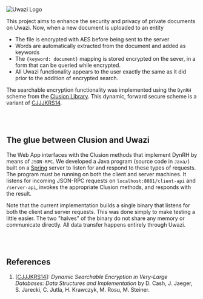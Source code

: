 ![Uwazi Logo](https://www.uwazi.io/wp-content/uploads/2017/09/cropped-uwazi-color-logo-300x68.png)

This project aims to enhance the security and privacy of private documents on Uwazi.
Now, when a new document is uploaded to an entity
* The file is encrypted with AES before being sent to the server
* Words are automatically extracted from the document and added as keywords
* The `{keyword: document}` mapping is stored encrypted on the sever, in a form that can
be queried while encrypted.
* All Uwazi functionality appears to the user exactly the same as it did prior to the 
addition of encrypted search.


The searchable encryption functionality was implemented using the `DynRH` scheme from
the [Clusion Library](https://github.com/encryptedsystems/clusion). This dynamic, forward
 secure scheme is a variant of [CJJJKRS14](https://eprint.iacr.org/2014/853.pdf).


<br><br>
## The glue between Clusion and Uwazi

The Web App interfaces with the Clusion methods that implement DynRH by means of 
`JSON-RPC`. We developed a Java program (source code in `Java/`) built on a 
[Spring](https://spring.io/) server to listen for and respond to these types of 
requests. The program must be running on both the client and server machines. It
listens for incoming JSON-RPC requests on `localhost:8081/client-api` and `/server-api`,
 invokes the appropriate Clusion methods, and responds with the result.

Note that the current implementation builds a single binary that listens for both the
client and server requests. This was done simply to make testing a little easier. The 
two "halves" of the binary do not share any memory or communicate directly. All data
transfer happens entirely through Uwazi.




<br><br>
## References
1. [[CJJJKRS14](https://eprint.iacr.org/2014/853.pdf)]: _Dynamic Searchable Encryption in 
Very-Large Databases: Data Structures and Implementation_ by D. Cash, J. Jaeger, S. 
Jarecki, C. Jutla, H. Krawczyk, M. Rosu, M. Steiner.